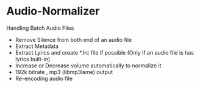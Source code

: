 # Audio-Normalizer
Handling Batch Audio Files

- Remove Silence from both end of an audio file
- Extract Metadata
- Extract Lyrics and create *.lrc file if possible (Only if an audio file is has lyrics built-in)
- Increase or Decrease volume automatically to normalize it
- 192k bitrate , mp3 (libmp3lame) output
- Re-encoding audio file